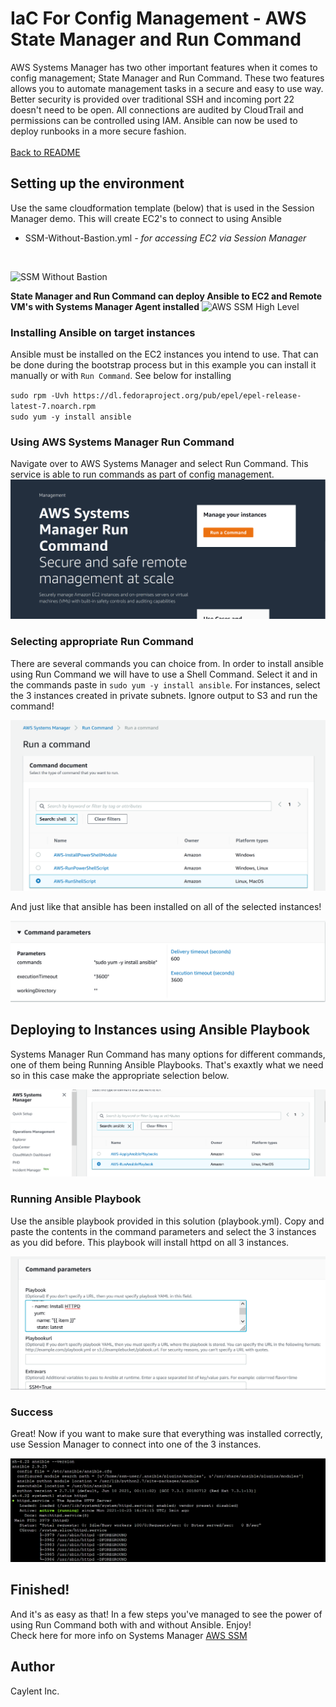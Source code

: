 # IaC For Config Management - AWS State Manager and Run Command

AWS Systems Manager has two other important features when it comes to config management; State Manager and Run Command. These two features allows you to automate management tasks in a secure and easy to use way. Better security is provided over traditional SSH and incoming port 22 doesn't need to be open. All connections are audited by CloudTrail and permissions can be controlled using IAM. Ansible can now be used to deploy runbooks in a more secure fashion.
<br />
<br />
[Back to README](../README.md)


## Setting up the environment

Use the same cloudformation template (below) that is used in the Session Manager demo. This will create EC2's to connect to using Ansible <br />
* SSM-Without-Bastion.yml *- for accessing EC2 via Session Manager*
<br />

![SSM Without Bastion](https://user-images.githubusercontent.com/90650872/137347013-349e1139-a523-4fdf-a4c3-1b4d78e8041d.png)

**State Manager and Run Command can deploy Ansible to EC2 and Remote VM's with Systems Manager Agent installed**
![AWS SSM High Level](https://user-images.githubusercontent.com/90650872/137359824-852ab878-5015-4b8f-81f0-a84851e7b818.png)



### Installing Ansible on target instances
Ansible must be installed on the EC2 instances you intend to use. That can be done during the bootstrap process but in this example you can install it manually or with `Run Command`. See below for installing

`sudo rpm -Uvh https://dl.fedoraproject.org/pub/epel/epel-release-latest-7.noarch.rpm`<br />
`sudo yum -y install ansible`


### Using AWS Systems Manager Run Command
Navigate over to AWS Systems Manager and select Run Command. This service is able to run commands as part of config management. 
![UsingRunCommand](./images/run.png)

### Selecting appropriate Run Command
There are several commands you can choice from. In order to install ansible using Run Command we will have to use a Shell Command. Select it and in the commands paste in 
`sudo yum -y install ansible`. For instances, select the 3 instances created in private subnets. Ignore output to S3 and run the command! 

![ShellCommand](./images/shell.png)

And just like that ansible has been installed on all of the selected instances!

![InstallAnsible](./images/install.png)

## Deploying to Instances using Ansible Playbook
Systems Manager Run Command has many options for different commands, one of them being Running Ansible Playbooks. That's exaxtly what we need so in this case make the appropriate selection below.

![RunAnsible](./images/runansible.png)

### Running Ansible Playbook
Use the ansible playbook provided in this solution (playbook.yml). Copy and paste the contents in the command parameters and select the 3 instances as you did before. This playbook will install httpd on all 3 instances. 

![AnsiblePlaybook](./images/commandparameters.png)


### Success
Great! Now if you want to make sure that everything was installed correctly, use Session Manager to connect into one of the 3 instances.

![CheckEc2](./images/check.png)


## Finished!

And it's as easy as that! In a few steps you've managed to see the power of using Run Command both with and without Ansible. Enjoy!<br />
Check here for more info on Systems Manager [AWS SSM](https://docs.aws.amazon.com/systems-manager/latest/userguide/what-is-systems-manager.html)

## Author
Caylent Inc.






